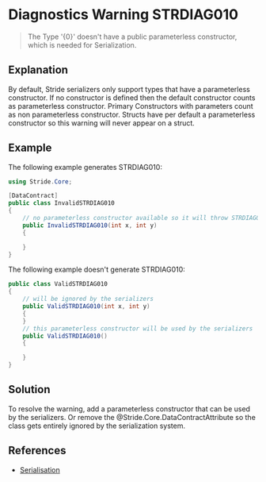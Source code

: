 # Diagnostics Warning STRDIAG010

> The Type '{0}' doesn't have a public parameterless constructor, which is needed for Serialization.

## Explanation

By default, Stride serializers only support types that have a parameterless constructor. If no constructor is defined then the default constructor counts as parameterless constructor. Primary Constructors with parameters count as non parameterless constructor. Structs have per default a parameterless constructor so this warning will never appear on a struct.

## Example

The following example generates STRDIAG010:

```csharp
using Stride.Core;

[DataContract]
public class InvalidSTRDIAG010
{
    // no parameterless constructor available so it will throw STRDIAG010
    public InvalidSTRDIAG010(int x, int y)
    {

    }
}
```

The following example doesn't generate STRDIAG010:

```csharp
public class ValidSTRDIAG010
{
    // will be ignored by the serializers
    public ValidSTRDIAG010(int x, int y)
    {
    }
    // this parameterless constructor will be used by the serializers
    public ValidSTRDIAG010()
    {

    }
}
```

## Solution

To resolve the warning, add a parameterless constructor that can be used by the serializers. Or remove the @Stride.Core.DataContractAttribute so the class gets entirely ignored by the serialization system.

## References

- [Serialisation](../manual/scripts/serialization.md)